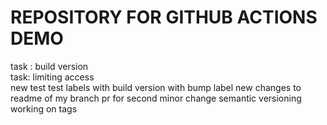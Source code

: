 # REPOSITORY FOR GITHUB ACTIONS DEMO
task : build version</br>
task: limiting access</br>
new test
test labels with build version
with bump label
new changes to readme of my branch
pr for second minor change
semantic versioning </br>
working on tags
